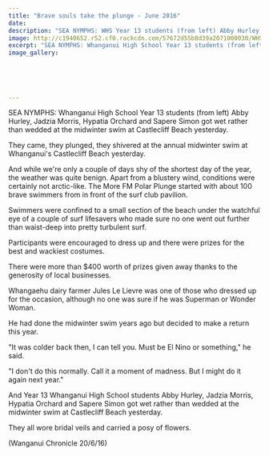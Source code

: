 ```yaml
---
title: "Brave souls take the plunge - June 2016"
date: 
description: "SEA NYMPHS: WHS Year 13 students (from left) Abby Hurley, Jadzia Morris, Hypatia Orchard and Sapere Simon got wet rather than wedded at the midwinter swim at Castlecliff Beach yesterday..."
image: http://c1940652.r52.cf0.rackcdn.com/57672d55b8d39a2071000030/WHS-female-students-take-the-plunge-at-castlecliff-beach.-chron-20-June.jpg
excerpt: "SEA NYMPHS: Whanganui High School Year 13 students (from left) Abby Hurley, Jadzia Morris, Hypatia Orchard and Sapere Simon got wet rather than wedded at the midwinter swim at Castlecliff Beach yesterday."
image_gallery:
    
    
    
    
    
---
```


<p>SEA NYMPHS: Whanganui High School Year 13 students (from left) Abby Hurley, Jadzia Morris, Hypatia Orchard and Sapere Simon got wet rather than wedded at the midwinter swim at Castlecliff Beach yesterday.</p>
<p>They came, they plunged, they shivered at the annual midwinter swim at Whanganui's Castlecliff Beach yesterday.</p>
<p>And while we're only a couple of days shy of the shortest day of the year, the weather was quite benign. Apart from a blustery wind, conditions were certainly not arctic-like. The More FM Polar Plunge started with about 100 brave swimmers from in front of the surf club pavilion.</p>
<p>Swimmers were confined to a small section of the beach under the watchful eye of a couple of surf lifesavers who made sure no one went out further than waist-deep into pretty turbulent surf.</p>
<p>Participants were encouraged to dress up and there were prizes for the best and wackiest costumes.</p>
<p>There were more than $400 worth of prizes given away thanks to the generosity of local businesses.</p>
<p>Whangaehu dairy farmer Jules Le Lievre was one of those who dressed up for the occasion, although no one was sure if he was Superman or Wonder Woman.</p>
<p>He had done the midwinter swim years ago but decided to make a return this year.</p>
<p>"It was colder back then, I can tell you. Must be El Nino or something," he said.</p>
<p>"I don't do this normally. Call it a moment of madness. But I might do it again next year."</p>
<p>And Year 13 Whanganui High School students Abby Hurley, Jadzia Morris, Hypatia Orchard and Sapere Simon got wet rather than wedded at the midwinter swim at Castlecliff Beach yesterday.</p>
<p>They all wore bridal veils and carried a posy of flowers.</p>
<p>(Wanganui Chronicle 20/6/16)</p>

